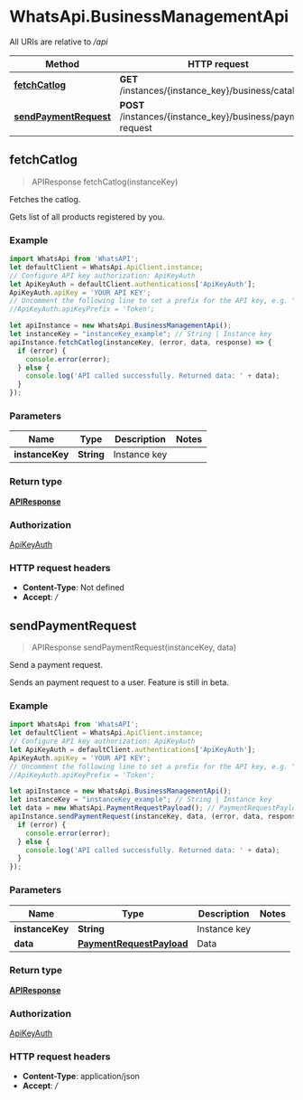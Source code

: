 # WhatsApi.BusinessManagementApi

All URIs are relative to */api*

Method | HTTP request | Description
------------- | ------------- | -------------
[**fetchCatlog**](BusinessManagementApi.md#fetchCatlog) | **GET** /instances/{instance_key}/business/catalog | Fetches the catlog.
[**sendPaymentRequest**](BusinessManagementApi.md#sendPaymentRequest) | **POST** /instances/{instance_key}/business/payment-request | Send a payment request.



## fetchCatlog

> APIResponse fetchCatlog(instanceKey)

Fetches the catlog.

Gets list of all products registered by you.

### Example

```javascript
import WhatsApi from 'WhatsAPI';
let defaultClient = WhatsApi.ApiClient.instance;
// Configure API key authorization: ApiKeyAuth
let ApiKeyAuth = defaultClient.authentications['ApiKeyAuth'];
ApiKeyAuth.apiKey = 'YOUR API KEY';
// Uncomment the following line to set a prefix for the API key, e.g. "Token" (defaults to null)
//ApiKeyAuth.apiKeyPrefix = 'Token';

let apiInstance = new WhatsApi.BusinessManagementApi();
let instanceKey = "instanceKey_example"; // String | Instance key
apiInstance.fetchCatlog(instanceKey, (error, data, response) => {
  if (error) {
    console.error(error);
  } else {
    console.log('API called successfully. Returned data: ' + data);
  }
});
```

### Parameters


Name | Type | Description  | Notes
------------- | ------------- | ------------- | -------------
 **instanceKey** | **String**| Instance key | 

### Return type

[**APIResponse**](APIResponse.md)

### Authorization

[ApiKeyAuth](../README.md#ApiKeyAuth)

### HTTP request headers

- **Content-Type**: Not defined
- **Accept**: */*


## sendPaymentRequest

> APIResponse sendPaymentRequest(instanceKey, data)

Send a payment request.

Sends an payment request to a user. Feature is still in beta.

### Example

```javascript
import WhatsApi from 'WhatsAPI';
let defaultClient = WhatsApi.ApiClient.instance;
// Configure API key authorization: ApiKeyAuth
let ApiKeyAuth = defaultClient.authentications['ApiKeyAuth'];
ApiKeyAuth.apiKey = 'YOUR API KEY';
// Uncomment the following line to set a prefix for the API key, e.g. "Token" (defaults to null)
//ApiKeyAuth.apiKeyPrefix = 'Token';

let apiInstance = new WhatsApi.BusinessManagementApi();
let instanceKey = "instanceKey_example"; // String | Instance key
let data = new WhatsApi.PaymentRequestPayload(); // PaymentRequestPayload | Data
apiInstance.sendPaymentRequest(instanceKey, data, (error, data, response) => {
  if (error) {
    console.error(error);
  } else {
    console.log('API called successfully. Returned data: ' + data);
  }
});
```

### Parameters


Name | Type | Description  | Notes
------------- | ------------- | ------------- | -------------
 **instanceKey** | **String**| Instance key | 
 **data** | [**PaymentRequestPayload**](PaymentRequestPayload.md)| Data | 

### Return type

[**APIResponse**](APIResponse.md)

### Authorization

[ApiKeyAuth](../README.md#ApiKeyAuth)

### HTTP request headers

- **Content-Type**: application/json
- **Accept**: */*

